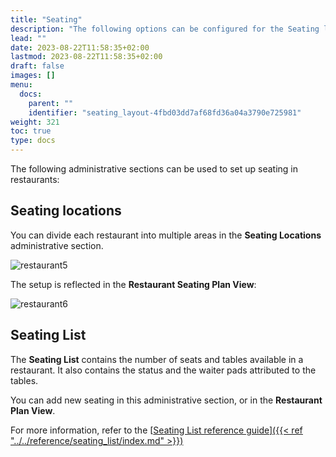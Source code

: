 ```yaml
---
title: "Seating"
description: "The following options can be configured for the Seating layout as a part of the Restaurant module."
lead: ""
date: 2023-08-22T11:58:35+02:00
lastmod: 2023-08-22T11:58:35+02:00
draft: false
images: []
menu:
  docs:
    parent: ""
    identifier: "seating_layout-4fbd03dd7af68fd36a04a3790e725981"
weight: 321
toc: true
type: docs
---
```

The following administrative sections can be used to set up seating in restaurants:

## Seating locations

You can divide each restaurant into multiple areas in the **Seating Locations** administrative section. 

![restaurant5](restaurant5.PNG)

The setup is reflected in the **Restaurant Seating Plan View**: 

![restaurant6](restaurant6.PNG)

## Seating List

The **Seating List** contains the number of seats and tables available in a restaurant. It also contains the status and the waiter pads attributed to the tables.

You can add new seating in this administrative section, or in the **Restaurant Plan View**.

For more information, refer to the [<ins>Seating List reference guide<ins>]({{< ref "../../reference/seating_list/index.md" >}})